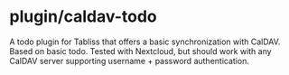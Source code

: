 # plugin/caldav-todo

A todo plugin for Tabliss that offers a basic synchronization with CalDAV. Based on basic todo.
Tested with Nextcloud, but should work with any CalDAV server supporting username + password authentication.
